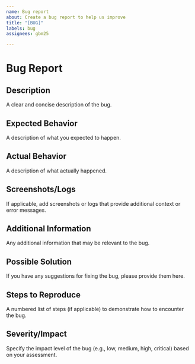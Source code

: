 ```yaml
---
name: Bug report
about: Create a bug report to help us improve
title: "[BUG]"
labels: bug
assignees: gbm25

---
```


# Bug Report

## Description
A clear and concise description of the bug.

## Expected Behavior
A description of what you expected to happen.

## Actual Behavior
A description of what actually happened.

## Screenshots/Logs
If applicable, add screenshots or logs that provide additional context or error messages.

## Additional Information
Any additional information that may be relevant to the bug.

## Possible Solution
If you have any suggestions for fixing the bug, please provide them here.

## Steps to Reproduce
A numbered list of steps (if applicable) to demonstrate how to encounter the bug.

## Severity/Impact
Specify the impact level of the bug (e.g., low, medium, high, critical) based on your assessment.
